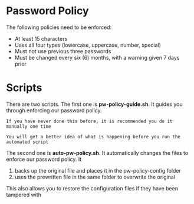 # Password Policy

The following policies need to be enforced:
- At least 15 characters
- Uses all four types (lowercase, uppercase, number, special)
- Must not use previous three passwords
- Must be changed every six (6) months, with a warning given 7 days prior

# Scripts

There are two scripts. 
The first one is **pw-policy-guide.sh**. It guides you through enforcing our password policy.

    If you have never done this before, it is recommended you do it manually one time
    
    You will get a better idea of what is happening before you run the automated script



The second one is **auto-pw-policy.sh**. It automatically changes the files to enforce our password policy. It
1. backs up the original file and places it in the pw-policy-config folder
2. uses the prewritten file in the same folder to overwrite the original
    
This also allows you to restore the configuration files if they have been tampered with
